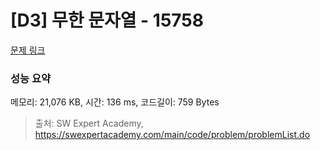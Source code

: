 # [D3] 무한 문자열 - 15758 

[문제 링크](https://swexpertacademy.com/main/code/problem/problemDetail.do?contestProbId=AYP5JmsqcngDFATW) 

### 성능 요약

메모리: 21,076 KB, 시간: 136 ms, 코드길이: 759 Bytes



> 출처: SW Expert Academy, https://swexpertacademy.com/main/code/problem/problemList.do